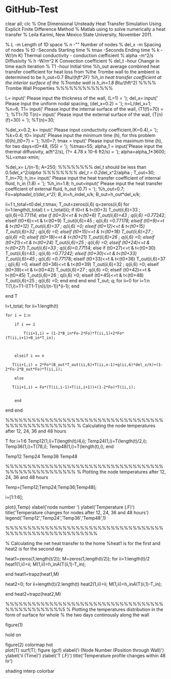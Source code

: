 # GitHub-Test

clear all;
clc
% One Dimensional Unsteady Heat Transfer Simulation Using Explicit Finite Difference Method
% Matlab using to solve numerically a heat transfer
% Leila Karimi, New Mexico State University, November 2011.
 
% L                       -m        Length of 1D space
% n                       -""       Number of nodes
% del_x                   -m        Spacing of nodes
% t0                     -Seconds  Starting time
% tmax                   -Seconds  Ending time
% k                       -W/(m K)  Thermal conductivity - conduction ciefficient
% alpha                   -m^2/s    Diffusivity
% h                       -W/m^2 K  Convection coefficient
% del_t                   -hour  Change in time each iteration
% T1                     -hour  Initial time
%h_out       average combined heat transfer coefficient for heat loss from
%the Trombe wall to the ambient is determined to be h_out=0.7 Btu/(h*ft^2F)
%h_in        heat transfer coefficient at the interior surface of the
%Trombe wall is h_in=1.8 Btu/(h*ft^2)
%%%% Trombe Wall Properties %%%%%%%%%%%%%
 
 
L= input(' Please input the thickness of the wall, (L=1) = ');
del_x= input(' Please input the uniform nodal spacing, (del_x=0.2) = ');
n=L/del_x+1;
%n=6;
T1= input(' Please input the internal surface of the wall, (T1(f)=70) = ');
%T1=70
T(n)= input(' Please input the external surface of the wall, (T(n)(f)=30) = ');
%T(n)=30;
 
%del_x=0.2;
k= input(' Please input conductivity coefficient,(K=0.4),= ');
%k=0.4;
t0= input(' Please input the minimum time (h), for this problem t0(h),(t0=7) = ');
%t0=7;
tmax = input(' Please input the maximum time (h), for two days=t0+48, (55) = ');
%tmax=55;
alpha_1 = input('Please input the thermal diffusivity, a(ft^2/s), (?= 4.78 x 10-6 ft2/s) = ');
alpha=alpha_1*3600;
%L=xmax-xmin;
 
%del_x= L/(n-1);
A=250;
%%%%%%%%   del_t should be less than 0.5*del_x^2/alpha   %%%%%%%%
del_t = 0.2*del_x^2/alpha ;
T_out=30;
T_in=70;
h_in= input(' Please input the heat transfer coefficient of internal fluid, h_in (1.8)  = ');
%h_in=1.8;
h_out=input(' Please input the heat transfer coefficient of external fluid, h_out (0.7)  = ');
%h_out=0.7;
Fo=alpha*del_t/(del_x^2);
B_in=h_in*del_x/k;
B_out=h_out*del_x/k;
 
ii=1
t_total=t0:del_t:tmax;
T_out=zeros(ii,6)
q=zeros(ii,6)
for ii=1:length(t_total)
    t = t_total(ii);
if t0<t & t<(t0+3)
     T_out(ii,6)=33 ; q(ii,6)=0.77*114;
    else if (t0+3)<=t & t<(t0+6)
    T_out(ii,6)=43 ; q(ii,6) =0.77*242;
    elseif (t0+6)<=t & t<(t0+9)
    T_out(ii,6)=45 ; q(ii,6) =0.77*178;
    elseif (t0+9)<=t & t<(t0+12)
    T_out(ii,6)=37 ; q(ii,6) =0;
    elseif (t0+12)<=t & t<(t0+15)
    T_out(ii,6)=32 ; q(ii,6) =0;
    elseif (t0+15)<=t & t<(t0+18)
    T_out(ii,6)=27 ; q(ii,6) =0;
    elseif (t0+18)<=t & t<(t0+21)
    T_out(ii,6)=26 ; q(ii,6) =0;
    elseif (t0+21)<=t & t<(t0+24)
    T_out(ii,6)=25 ; q(ii,6) =0;
    elseif (t0+24)<=t & t<(t0+27)
    T_out(ii,6)=33 ; q(ii,6)=0.77*114;
    else if (t0+27)<=t & t<(t0+30)
    T_out(ii,6)=43 ; q(ii,6) =0.77*242;
    elseif (t0+30)<=t & t<(t0+33)
    T_out(ii,6)=45 ; q(ii,6) =0.77*178;
    elseif (t0+33)<=t & t<(t0+36)
    T_out(ii,6)=37 ; q(ii,6) =0;
    elseif (t0+36)<=t & t<(t0+39)
    T_out(ii,6)=32 ; q(ii,6) =0;
    elseif (t0+39)<=t & t<(t0+42)
    T_out(ii,6)=27 ; q(ii,6) =0;
    elseif (t0+42)<=t & t<(t0+45)
    T_out(ii,6)=26 ; q(ii,6) =0;
    elseif (t0+45)<=t & t<(t0+48)
    T_out(ii,6)=25 ; q(ii,6) =0;
        end
    end
end
end
T_out;
q;
for ii=0
    for i=1:n
    T(1,i)=T1-((T1-T(n))/(n-1))*(i-1);
    end
 
end
T
 
t=t_total;
for ii=1:length(t)
    
    for i = 1:n
  
        if i == 1 
            
            T(ii+1,i) = (1-2*B_in*Fo-2*Fo)*T(ii,1)+2*Fo*(T(ii,i+1)+B_in*T_in);
            
            
        
        elseif i == n
            
       T(ii+1,i) = 2*Fo*(B_out*T_out(ii,6)+T(ii,n-1)+q(ii,6)*del_x/k)+(1-2*Fo-2*B_out*Fo)*T(ii,i);
      
        else
 
       T(ii+1,i) = Fo*(T(ii,i-1)+T(ii,i+1))+(1-2*Fo)*T(ii,i);
               
      
        end
 
end
end

 %%%%%%%%%%%%%%%%%%%%%%%%%%%%%%%%%%%%%%%%%%%%%%%%%%%%
 % Calculating the node temperatures after 12, 24, 36 and 48 hours
 
    
T
for i=1:6
Temp12(1,i)=T(length(t)/4,i);
Temp24(1,i)=T(length(t)/2,i);
Temp36(1,i)=T(78,i);
Temp48(1,i)=T(length(t),i);
end
 
Temp12
Temp24
Temp36
Temp48

%%%%%%%%%%%%%%%%%%%%%%%%%%%%%%%%%%%%%%%%%%%%%%%%%%%%
% Plotting the node temperatures after 12, 24, 36 and 48 hours
 
 
Temp=[Temp12;Temp24;Temp36;Temp48];
 
i=[1:1:6];
 
plot(i,Temp)
xlabel('node number ')
ylabel('Temperature (.F)')
title('Temperature changes for nodes after 12, 24, 36 and 48 hours')
legend('Temp12','Temp24','Temp36','Temp48',1)
 
%%%%%%%%%%%%%%%%%%%%%%%%%%%%%%%%%%%%%%%%%%%%%%%%%%%%%%%%%

% Calculating the net heat transfer to the home
%heat1 is for the first and heat2 is for the second day

heat1=zeros(1,length(t/2));
M=zeros(1,length(t/2));
for ii=1:length(t)/2
   heat1(1,ii)=ii;
M(1,ii)=h_in*A*(T(ii,1)-T_in);
          
end
heat1=trapz(heat1,M)
 
 
heat2=0;
for ii=length(t)/2:length(t)
     heat2(1,ii)=ii;
M(1,ii)=h_in*A*(T(ii,1)-T_in);
          
end
heat2=trapz(heat2,M)

%%%%%%%%%%%%%%%%%%%%%%%%%%%%%%%%%%%%%%%%%%%%%%%%%5
% Plotting the  temperatures distribution in the form of surface for whole
% the two days continously along the wall
 
figure(1)
 
 hold on
 
figure(2)
colormap hot  
plot(T)
surf(T); figure (gcf)
xlabel('i (Node Number (Position through Wall)')
ylabel('ii (Time)')
zlabel('T (.F)')
title('Temperature profile changes within 48 hr')
 
shading interp
colorbar
